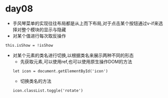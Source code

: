 # day08
- 手风琴菜单的实现往往布局都是从上而下布局,对于点击某个按钮通过v-if来选择对整个模块的显示与隐藏
- 对某个值进行每次取反操作
```
this.isShow = !isShow
```
- 对某个元素的类名进行切换,以根据类名来展示两种不同的形态
    - 先获取元素,可以使用ref,也可以使用原生操作DOM的方法
    ```
    let icon = document.getElementById('icon')
    ```
    - 切换类名的方法
    ```
    icon.classList.toggle('rotate')
    ```
